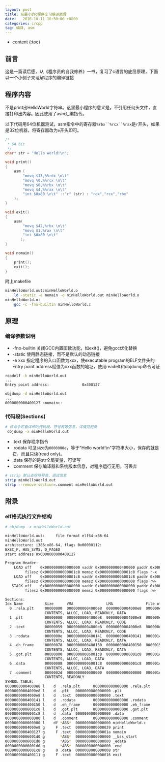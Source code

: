 ```yaml
---
layout: post
title: 从最小的c程序复习编译原理
date:   2016-10-11 10:30:00 +0800
categories: c/cpp 
tag: 编译, asm
---
```


* content
{:toc}

## 前言
这是一篇读后感，从《程序员的自我修养》一书，复习了c语言的底层原理，下面以一个小例子来理解程序的编译链接


## 程序内容
不是print出HelloWorld字符串。这里最小程序的意义是，不引用任何头文件，直接打印出内容。因此使用了asm汇编指令。

以下代码用64位机器测试，asm指令中的寄存器`%rbx``%rcx``%rax`是`r`开头，如果是32位机器，将寄存器改为`e`开头即可。

~~~ c
/*
 * 64 bit
 */
char* str = "Hello world!\n";

void print()
{
    asm ( 
	    "movq $13,%%rdx \n\t"
	    "movq %0,%%rcx \n\t"
	    "movq $0,%%rbx \n\t"
	    "movq $4,%%rax \n\t"
	    "int $0x80 \n\t" ::"r" (str) : "rdx","rcx","rbx"
	);
}

void exit()
{
    asm(
	    "movq $42,%rbx \n\t"
	    "movq $1,%rax \n\t"
	    "int $0x80 \n\t"
       );
}

void nomain()
{
    print();
    exit();
}
~~~



附上makefile

~~~ bash
minHelloWorld.out:minHelloWorld.o
	ld -static -e nomain -o minHelloWorld.out minHelloWorld.o
minHelloWorld.o:
	gcc -c -fno-builtin minHelloWorld.c
~~~

## 原理

### 编译参数说明

-  -fno-builtin 关闭GCC内置函数功能，如exit()，避免gcc优化替换
-  -static 使用静态链接，而不是默认的动态链接
-  -e xxx 指定程序的入口函数为xxx，使executable program的ELF文件头的Entry point address赋值为xxx函数的地址，使用readelf和objdump命令可证

~~~ bash
readelf -h minHelloWorld.out
...
Entry point address:               0x400127

objdump -d minHelloWorld.out
...
0000000000400127 <nomain>:
~~~

### 代码段(Sections)

~~~ bash
# 该命令可看详细的代码段、符号表等信息，详情见附录
 objdump -x minHelloWorld.out
~~~

- .text 保存程序指令
- .rodata 可见size为`0000000e`，等于"Hello world!\n"字符串大小，保存的就是它，而且只读(read only)。
- .data 保存的是str全局变量，可读写
- .comment 保存编译器和系统版本信息，对程序运行无用，可丢弃

~~~ bash
# strip 默认去除符号表、调试信息
strip minHelloWorld.out
strip --remove-section=.comment minHelloWorld.out
~~~


## 附录

### elf格式执行文件结构

~~~ bash
# objdump -x minHelloWorld.out

minHelloWorld.out:     file format elf64-x86-64
minHelloWorld.out
architecture: i386:x86-64, flags 0x00000112:
EXEC_P, HAS_SYMS, D_PAGED
start address 0x0000000000400127

Program Header:
    LOAD off    0x0000000000000000 vaddr 0x0000000000400000 paddr 0x0000000000400000 align 2**21
         filesz 0x00000000000001c8 memsz 0x00000000000001c8 flags r-x
    LOAD off    0x00000000000001c8 vaddr 0x00000000006001c8 paddr 0x00000000006001c8 align 2**21
         filesz 0x0000000000000008 memsz 0x0000000000000008 flags rw-
   STACK off    0x0000000000000000 vaddr 0x0000000000000000 paddr 0x0000000000000000 align 2**3
         filesz 0x0000000000000000 memsz 0x0000000000000000 flags rw-

Sections:
Idx Name          Size      VMA               LMA               File off  Algn
  0 .rela.plt     00000000  00000000004000e8  00000000004000e8  000000e8  2**3
                  CONTENTS, ALLOC, LOAD, READONLY, DATA
  1 .plt          00000000  00000000004000e8  00000000004000e8  000000e8  2**2
                  CONTENTS, ALLOC, LOAD, READONLY, CODE
  2 .text         00000059  00000000004000e8  00000000004000e8  000000e8  2**2
                  CONTENTS, ALLOC, LOAD, READONLY, CODE
  3 .rodata       0000000e  0000000000400141  0000000000400141  00000141  2**0
                  CONTENTS, ALLOC, LOAD, READONLY, DATA
  4 .eh_frame     00000078  0000000000400150  0000000000400150  00000150  2**3
                  CONTENTS, ALLOC, LOAD, READONLY, DATA
  5 .got.plt      00000000  00000000006001c8  00000000006001c8  000001c8  2**3
                  CONTENTS, ALLOC, LOAD, DATA
  6 .data         00000008  00000000006001c8  00000000006001c8  000001c8  2**3
                  CONTENTS, ALLOC, LOAD, DATA
  7 .comment      0000002d  0000000000000000  0000000000000000  000001d0  2**0
                  CONTENTS, READONLY
SYMBOL TABLE:
00000000004000e8 l    d  .rela.plt      0000000000000000 .rela.plt
00000000004000e8 l    d  .plt   0000000000000000 .plt
00000000004000e8 l    d  .text  0000000000000000 .text
0000000000400141 l    d  .rodata        0000000000000000 .rodata
0000000000400150 l    d  .eh_frame      0000000000000000 .eh_frame
00000000006001c8 l    d  .got.plt       0000000000000000 .got.plt
00000000006001c8 l    d  .data  0000000000000000 .data
0000000000000000 l    d  .comment       0000000000000000 .comment
0000000000000000 l    df *ABS*  0000000000000000 minHelloWorld.c
00000000004000e8 g     F .text  0000000000000029 print
0000000000400127 g     F .text  000000000000001a nomain
00000000006001d0 g       *ABS*  0000000000000000 __bss_start
00000000006001d0 g       *ABS*  0000000000000000 _edata
00000000006001d0 g       *ABS*  0000000000000000 _end
00000000006001c8 g     O .data  0000000000000008 str
0000000000400111 g     F .text  0000000000000016 exit

~~~
